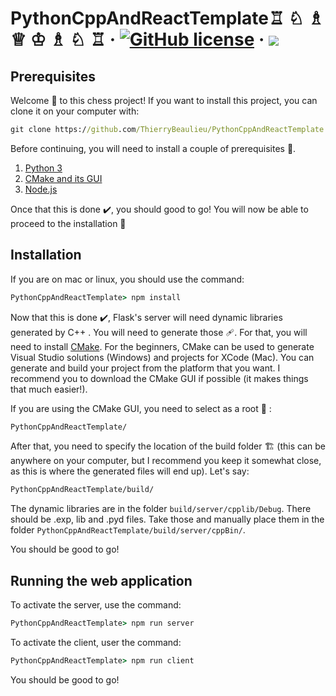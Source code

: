 # PythonCppAndReactTemplate♖ ♘ ♗ ♕ ♔ ♗ ♘ ♖ &middot; [![GitHub license](https://badgen.net/badge/Lisence/MIT/blue)](https://github.com/ThierryBeaulieu/Chess/blob/master/LICENSE) &middot; <img src="https://badgen.net/badge/icon/Cross%20platform/blue?icon=awesome&label"/>

## Prerequisites

Welcome 👋 to this chess project! If you want to install this project, you can clone it on your computer with:

```bat
git clone https://github.com/ThierryBeaulieu/PythonCppAndReactTemplate
```

Before continuing, you will need to install a couple of prerequisites 📖. 

1. [Python 3](https://www.python.org/downloads/)
2. [CMake and its GUI](https://cmake.org/install/)
3. [Node.js](https://nodejs.org/en/download/)

Once that this is done ✔️, you should good to go! You will now be able to proceed to the installation 🚀

## Installation

If you are on mac or linux, you should use the command:
```bat
PythonCppAndReactTemplate> npm install
```

Now that this is done ✔️, Flask's server will need dynamic libraries generated by C++ . You will need to generate those 🩹. For that, you will need to install [CMake](https://cmake.org/install/). For the beginners, CMake can be used to generate Visual Studio solutions (Windows) and projects for XCode (Mac). You can generate and build your project from the platform that you want. I recommend you to download the CMake GUI if possible (it makes things that much easier!).

If you are using the CMake GUI, you need to select as a root 🌳 :

```bat
PythonCppAndReactTemplate/
```

After that, you need to specify the location of the build folder 🏗️ (this can be anywhere on your computer, but I recommend you keep it somewhat close, as this is where the generated files will end up). Let's say:

```bat
PythonCppAndReactTemplate/build/
```
The dynamic libraries are in the folder ```build/server/cpplib/Debug```. There should be .exp, lib and .pyd files. Take those and manually place them in the folder ```PythonCppAndReactTemplate/build/server/cppBin/```. 

You should be good to go!

## Running the web application

To activate the server, use the command:

```bat
PythonCppAndReactTemplate> npm run server
```

To activate the client, user the command:

```bat
PythonCppAndReactTemplate> npm run client
```
You should be good to go!

